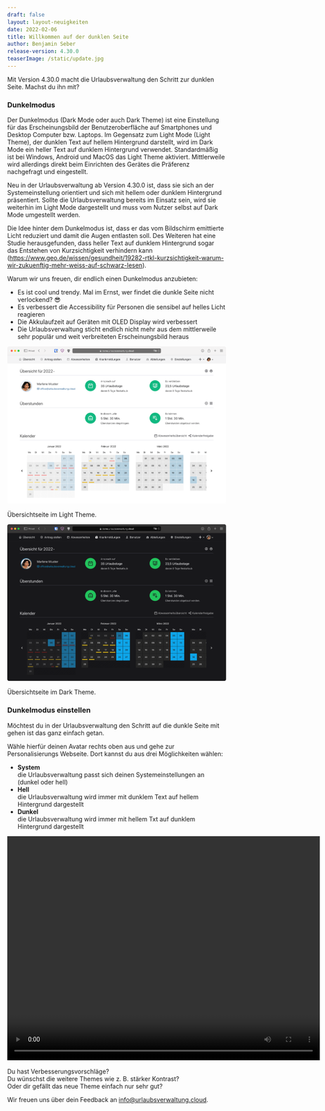```yaml
---
draft: false
layout: layout-neuigkeiten
date: 2022-02-06
title: Willkommen auf der dunklen Seite
author: Benjamin Seber
release-version: 4.30.0
teaserImage: /static/update.jpg
---
```


Mit Version 4.30.0 macht die Urlaubsverwaltung den Schritt zur dunklen Seite. Machst du ihn mit?

<!-- more -->

### Dunkelmodus

Der Dunkelmodus (Dark Mode oder auch Dark Theme) ist eine Einstellung für das Erscheinungsbild der Benutzeroberfläche auf Smartphones und Desktop Computer bzw. Laptops.
Im Gegensatz zum Light Mode (Light Theme), der dunklen Text auf hellem Hintergrund darstellt, wird im Dark Mode ein heller Text auf dunklem Hintergrund verwendet.
Standardmäßig ist bei Windows, Android und MacOS das Light Theme aktiviert. Mittlerweile wird allerdings direkt beim Einrichten
des Gerätes die Präferenz nachgefragt und eingestellt.

Neu in der Urlaubsverwaltung ab Version 4.30.0 ist, dass sie sich an der Systemeinstellung orientiert und
sich mit hellem oder dunklem Hintergrund präsentiert. Sollte die Urlaubsverwaltung bereits im Einsatz sein,
wird sie weiterhin im Light Mode dargestellt und muss vom Nutzer selbst auf Dark Mode umgestellt werden.

Die Idee hinter dem Dunkelmodus ist, dass er das vom Bildschirm emittierte Licht reduziert und damit die Augen entlasten soll.
Des Weiteren hat eine Studie herausgefunden, dass heller Text auf dunklem Hintergrund sogar das Entstehen von Kurzsichtigkeit verhindern kann
(https://www.geo.de/wissen/gesundheit/19282-rtkl-kurzsichtigkeit-warum-wir-zukuenftig-mehr-weiss-auf-schwarz-lesen).

Warum wir uns freuen, dir endlich einen Dunkelmodus anzubieten:

* Es ist cool und trendy. Mal im Ernst, wer findet die dunkle Seite nicht verlockend? 😎
* Es verbessert die Accessibility für Personen die sensibel auf helles Licht reagieren
* Die Akkulaufzeit auf Geräten mit OLED Display wird verbessert
* Die Urlaubsverwaltung sticht endlich nicht mehr aus dem mittlerweile sehr populär und weit verbreiteten Erscheinungsbild heraus

<div class="flex my-8 gap-4 flex-col md:flex-row">
    <div>
      <picture>
          <source srcset="uv-theme-light.avif" type="image/avif" />
          <source srcset="uv-theme-light.webp" type="image/webp" />
          <img
            src="uv-theme-light.png"
            alt="Urlaubsverwaltung Übersichtseite im Light Theme"
            decoding="async"
            loading="lazy"
            class="rounded-lg"
          />
      </picture>
      <p class="text-sm text-center">Übersichtseite im Light Theme.</p>
    </div>
    <div>
      <picture>
          <source srcset="uv-theme-dark.avif" type="image/avif" />
          <source srcset="uv-theme-dark.webp" type="image/webp" />
          <img
            src="uv-theme-dark.png"
            alt="Urlaubsverwatlung Übersichtseite im Dark Theme"
            decoding="async"
            class="rounded-lg"
          />
      </picture>
      <p class="text-sm text-center">Übersichtseite im Dark Theme.</p>
    </div>
</div>

### Dunkelmodus einstellen

Möchtest du in der Urlaubsverwaltung den Schritt auf die dunkle Seite mit gehen ist das ganz einfach getan.

Wähle hierfür deinen Avatar rechts oben aus und gehe zur Personalisierungs Webseite. Dort kannst du aus drei Möglichkeiten wählen:

- **System**  
  die Urlaubsverwaltung passt sich deinen Systemeinstellungen an (dunkel oder hell)
- **Hell**  
  die Urlaubsverwaltung wird immer mit dunklem Text auf hellem Hintergrund dargestellt
- **Dunkel**  
  die Urlaubsverwaltung wird immer mit hellem Txt auf dunklem Hintergrund dargestellt

<video controls width="720" height="515" class="my-8">
  <source src="uv-theme-configuration.mp4" type="video/mp4">
</video>

Du hast Verbesserungsvorschläge?  
Du wünschst die weitere Themes wie z. B. stärker Kontrast?  
Oder dir gefällt das neue Theme einfach nur sehr gut?

Wir freuen uns über dein Feedback an <a href="mailto:info@urlaubsverwaltung.cloud?subject=Feedback">info@urlaubsverwaltung.cloud</a>.




